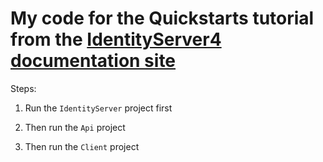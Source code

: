 # My code for the Quickstarts tutorial from the [IdentityServer4 documentation site](https://identityserver4.readthedocs.io/en/latest/)



Steps:

1. Run the `IdentityServer` project first

2. Then run the `Api` project

3. Then run the `Client` project
